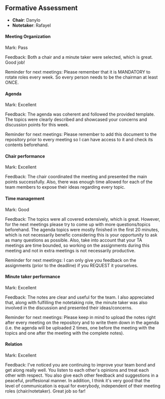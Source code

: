 ## Formative Assessment

- **Chair**: Danylo
- **Notetaker**: Rafayel

#### Meeting Organization

Mark: Pass

Feedback: Both a chair and a minute taker were selected, which is great. Good job!

Reminder for next meetings: Please remember that it is MANDATORY to rotate roles every week. So every person needs to be the chairman at least ONCE.


#### Agenda 

Mark: Excellent

Feedback: The agenda was coherent and followed the provided template. The topics were clearly described and showcased your concerns and discussion points for this week.

Reminder for next meetings: Please remember to add this document to the repository prior to every meeting so I can have access to it and check its contents beforehand.

#### Chair performance

Mark: Excellent

Feedback: The chair coordinated the meeting and presented the main points successfully. Also, there was enough time allowed for each of the team members to expose their ideas regarding every topic.

#### Time management

Mark: Good

Feedback: The topics were all covered extensively, which is great. However, for the next meetings please try to come up with more questions/topics beforehand. The agenda topics were mostly finished in the first 20 minutes, which is not necessarily benefic considering this is your opportunity to ask as many questions as possible. Also, take into account that your TA meetings are time bounded, so working on the assignments during this meeting and not in extra meetings is not necessarily productive.

Reminder for next meetings: I can only give you feedback on the assignments (prior to the deadline) if you REQUEST it yourselves.

#### Minute taker performance

Mark: Excellent

Feedback: The notes are clear and useful for the team. I also appreciated that, along with fulfilling the notetaking role, the minute taker was also involved in the discussion and presented their ideas/concerns.

Reminder for next meetings: Please keep in mind to upload the notes right after every meeting on the repository and to write them down in the agenda (i.e. the agenda will be uploaded 2 times, one before the meeting with the topics and one after the meeting with the complete notes).

#### Relation

Mark: Excellent

Feedback: I've noticed you are continuing to improve your team bond and get along really well. You listen to each other's opinions and treat each other with respect. You also give each other feedback and suggestions in a peaceful, proffesional manner. In addition, I think it's very good that the level of communication is equal for everybody, independent of their meeting roles (chair/notetaker). Great job so far!
